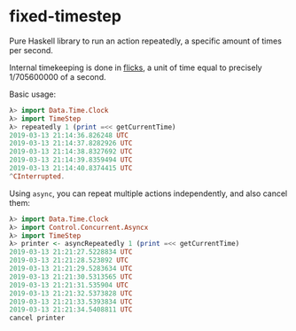 # fixed-timestep

Pure Haskell library to run an action repeatedly, a specific amount of times per second.

Internal timekeeping is done in [flicks](https://github.com/OculusVR/Flicks#README), a
unit of time equal to precisely 1/705600000 of a second.

Basic usage:

```haskell
λ> import Data.Time.Clock
λ> import TimeStep
λ> repeatedly 1 (print =<< getCurrentTime)
2019-03-13 21:14:36.826248 UTC
2019-03-13 21:14:37.8282926 UTC
2019-03-13 21:14:38.8327692 UTC
2019-03-13 21:14:39.8359494 UTC
2019-03-13 21:14:40.8374415 UTC
^CInterrupted.
```

Using `async`, you can repeat multiple actions independently, and also cancel them:

```haskell
λ> import Data.Time.Clock
λ> import Control.Concurrent.Asyncx
λ> import TimeStep
λ> printer <- asyncRepeatedly 1 (print =<< getCurrentTime)
2019-03-13 21:21:27.5228834 UTC
2019-03-13 21:21:28.523892 UTC
2019-03-13 21:21:29.5283634 UTC
2019-03-13 21:21:30.5313565 UTC
2019-03-13 21:21:31.535904 UTC
2019-03-13 21:21:32.5373828 UTC
2019-03-13 21:21:33.5393834 UTC
2019-03-13 21:21:34.5408811 UTC
cancel printer
```